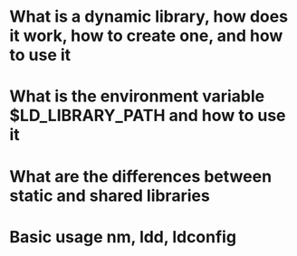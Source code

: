 # What is a dynamic library, how does it work, how to create one, and how to use it
# What is the environment variable $LD_LIBRARY_PATH and how to use it
# What are the differences between static and shared libraries
# Basic usage nm, ldd, ldconfig
